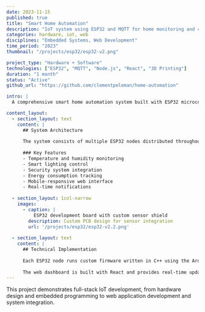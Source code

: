 ```yaml
---
date: 2023-11-15
published: true
title: "Smart Home Automation"
description: "IoT system using ESP32 and MQTT for home monitoring and control"
categories: hardware, iot, web
disciplines: "Embedded Systems, Web Development"
time_period: "2023"
thumbnail: "/projects/esp32/esp32-v2.png"

project_type: "Hardware + Software"
technologies: ["ESP32", "MQTT", "Node.js", "React", "3D Printing"]
duration: "1 month"
status: "Active"
github_url: "https://github.com/clementpeleman/home-automation"

intro: |
  A comprehensive smart home automation system built with ESP32 microcontrollers, featuring real-time sensor monitoring, device control, and a responsive web dashboard for managing the entire system.

content_layout:
  - section_layout: text
    content: |
      ## System Architecture
      
      The system consists of multiple ESP32 nodes distributed throughout the home, each responsible for specific sensors and actuators. All devices communicate via MQTT protocol to a central Node.js server that manages state and provides a REST API.
      
      ### Key Features
      - Temperature and humidity monitoring
      - Smart lighting control
      - Security system integration  
      - Energy consumption tracking
      - Mobile-responsive web interface
      - Real-time notifications
      
  - section_layout: 1col-narrow
    images:
      - caption: |
          ESP32 development board with custom sensor shield
        description: Custom PCB design for sensor integration
        url: '/projects/esp32/esp32-v2.2.png'
        
  - section_layout: text
    content: |
      ## Technical Implementation
      
      Each ESP32 node runs custom firmware written in C++ using the Arduino framework. The nodes connect to the home WiFi network and publish sensor data while subscribing to control commands via MQTT.
      
      The web dashboard is built with React and provides real-time updates using WebSocket connections to the Node.js backend.
---
```


This project demonstrates full-stack IoT development, from hardware design and embedded programming to web application development and system integration.